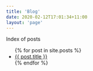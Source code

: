 ```yaml
---
title: 'Blog'
date: 2020-02-12T17:01:34+11:00
layout: 'page'
---
```


Index of posts

<ul>
  {% for post in site.posts %}
    <li>
      <a href="{{ post.url }}">{{ post.title }}</a>
    </li>
  {% endfor %}
</ul>

